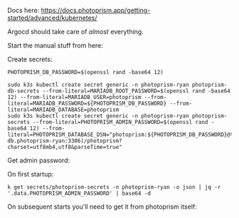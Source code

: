 Docs here:
https://docs.photoprism.app/getting-started/advanced/kubernetes/

Argocd should take care of _almost_ everything.

Start the manual stuff from here:

Create secrets:
```
PHOTOPRISM_DB_PASSWORD=$(openssl rand -base64 12)

sudo k3s kubectl create secret generic -n photoprism-ryan photoprism-db-secrets --from-literal=MARIADB_ROOT_PASSWORD=$(openssl rand -base64 12) --from-literal=MARIADB_USER=photoprism --from-literal=MARIADB_PASSWORD=${PHOTOPRISM_DB_PASSWORD} --from-literal=MARIADB_DATABASE=photoprism
sudo k3s kubectl create secret generic -n photoprism-ryan photoprism-secrets --from-literal=PHOTOPRISM_ADMIN_PASSWORD=$(openssl rand -base64 12) --from-literal=PHOTOPRISM_DATABASE_DSN="photoprism:${PHOTOPRISM_DB_PASSWORD}@tcp(photoprism-db.photoprism-ryan:3306)/photoprism?charset=utf8mb4,utf8&parseTime=true"
```


Get admin password:

On first startup:
```
k get secrets/photoprism-secrets -n photoprism-ryan -o json | jq -r '.data.PHOTOPRISM_ADMIN_PASSWORD' | base64 -d
```

On subsequent starts you'll need to get it from photoprism itself: